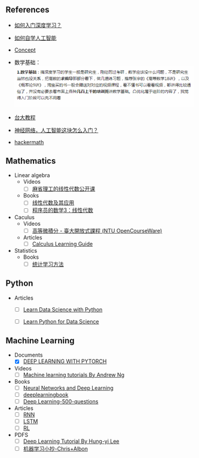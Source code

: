 
## References

- [如何入门深度学习？](https://zhuanlan.zhihu.com/p/21475898)
- [如何自学人工智能](https://www.zhihu.com/question/21277368/answer/277626779)
- [Concept](https://www.zhihu.com/question/22553761)
- 数学基础：
  ![](../../Assets/Image/math_recommendation.png)
- [台大教程](http://speech.ee.ntu.edu.tw/~tlkagk/courses_MLDS18.html)

- [神经网络，人工智能这块怎么入门？](https://www.zhihu.com/question/31497611)
- [hackermath](https://github.com/amitkaps/hackermath)


## Mathematics
- Linear algebra
    - Videos
        - [ ] [麻省理工的线性代数公开课](http://open.163.com/special/opencourse/daishu.html)
    - Books
        - [ ] [线性代数及其应用](https://book.douban.com/subject/1425950/)
        - [ ] [程序员的数学3：线性代数](https://book.douban.com/subject/26740548/)
- Caculus
    - Videos
        - [ ] [高等微積分 - 臺大開放式課程 (NTU OpenCourseWare)](http://ocw.aca.ntu.edu.tw/ntu-ocw/ocw/cou/101S130)
    - Articles
        - [ ] [Calculus Learning Guide](https://betterexplained.com/guides/calculus/)
- Statistics
    - Books
        - [ ] [统计学习方法](https://book.douban.com/subject/10590856/)

## Python
- Articles
    - [ ] [Learn Data Science with Python](https://www.analyticsvidhya.com/blog/2016/01/complete-tutorial-learn-data-science-python-scratch-2/)
    - [ ] [Learn Python for Data Science](https://elitedatascience.com/learn-python-for-data-science)


## Machine Learning
- Documents
    - [x] [DEEP LEARNING WITH PYTORCH](https://pytorch.org/tutorials/beginner/deep_learning_60min_blitz.html)
- Videos
    - [ ] [Machine learning tutorials By Andrew Ng](https://study.163.com/course/courseMain.htm?courseId=1004570029)
- Books
    - [ ] [Neural Networks and Deep Learning](http://neuralnetworksanddeeplearning.com/)
    - [ ] [deeplearningbook](http://www.deeplearningbook.org/)
    - [ ] [Deep Learning-500-questions](https://github.com/scutan90/DeepLearning-500-questions/)
- Articles
    - [ ] [RNN](http://karpathy.github.io/2015/05/21/rnn-effectiveness/)
    - [ ] [LSTM](http://colah.github.io/posts/2015-08-Understanding-LSTMs/)
    - [ ] [RL](http://karpathy.github.io/2016/05/31/rl/)
- PDFS
    - [ ] [Deep Learning Tutorial By Hung-yi Lee](../../Assets/PDF/deeplearningtutorials.pdf)
    - [ ] [机器学习小抄-Chris+Albon](../../Assets/PDF/机器学习小抄-Chris+Albon.pdf)